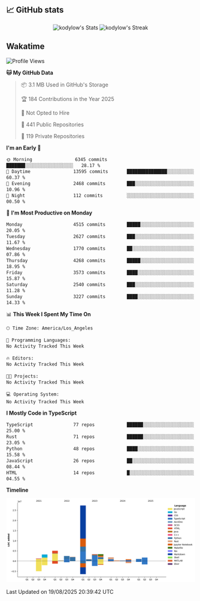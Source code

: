 ## 📈 GitHub stats
<!--START_SECTION:github-->
<div class="badges-githubstats">
  <p align="center">
    <img src="https://github-readme-stats.vercel.app/api?username=kodylow&theme=tokyonight&show_icons=true&hide_border=true&count_private=true" alt="kodylow's Stats" height="165">
    <img src="https://github-readme-streak-stats.herokuapp.com/?user=kodylow&theme=tokyonight&hide_border=true" alt="kodylow's Streak" height="165">
  </p>
</div>
<!--END_SECTION:github-->

## Wakatime 
<!--START_SECTION:waka-->
![Profile Views](http://img.shields.io/badge/Profile%20Views-0-blue)

**🐱 My GitHub Data** 

> 📦 3.1 MB Used in GitHub's Storage 
 > 
> 🏆 184 Contributions in the Year 2025
 > 
> 🚫 Not Opted to Hire
 > 
> 📜 441 Public Repositories 
 > 
> 🔑 119 Private Repositories 
 > 
**I'm an Early 🐤** 

```text
🌞 Morning                6345 commits        ███████░░░░░░░░░░░░░░░░░░   28.17 % 
🌆 Daytime                13595 commits       ███████████████░░░░░░░░░░   60.37 % 
🌃 Evening                2468 commits        ███░░░░░░░░░░░░░░░░░░░░░░   10.96 % 
🌙 Night                  112 commits         ░░░░░░░░░░░░░░░░░░░░░░░░░   00.50 % 
```
📅 **I'm Most Productive on Monday** 

```text
Monday                   4515 commits        █████░░░░░░░░░░░░░░░░░░░░   20.05 % 
Tuesday                  2627 commits        ███░░░░░░░░░░░░░░░░░░░░░░   11.67 % 
Wednesday                1770 commits        ██░░░░░░░░░░░░░░░░░░░░░░░   07.86 % 
Thursday                 4268 commits        █████░░░░░░░░░░░░░░░░░░░░   18.95 % 
Friday                   3573 commits        ████░░░░░░░░░░░░░░░░░░░░░   15.87 % 
Saturday                 2540 commits        ███░░░░░░░░░░░░░░░░░░░░░░   11.28 % 
Sunday                   3227 commits        ████░░░░░░░░░░░░░░░░░░░░░   14.33 % 
```


📊 **This Week I Spent My Time On** 

```text
🕑︎ Time Zone: America/Los_Angeles

💬 Programming Languages: 
No Activity Tracked This Week

🔥 Editors: 
No Activity Tracked This Week

🐱‍💻 Projects: 
No Activity Tracked This Week

💻 Operating System: 
No Activity Tracked This Week
```

**I Mostly Code in TypeScript** 

```text
TypeScript               77 repos            ██████░░░░░░░░░░░░░░░░░░░   25.00 % 
Rust                     71 repos            ██████░░░░░░░░░░░░░░░░░░░   23.05 % 
Python                   48 repos            ████░░░░░░░░░░░░░░░░░░░░░   15.58 % 
JavaScript               26 repos            ██░░░░░░░░░░░░░░░░░░░░░░░   08.44 % 
HTML                     14 repos            █░░░░░░░░░░░░░░░░░░░░░░░░   04.55 % 
```



**Timeline**

![Lines of Code chart](https://raw.githubusercontent.com/Kodylow/Kodylow/master/assets/bar_graph.png)


 Last Updated on 19/08/2025 20:39:42 UTC
<!--END_SECTION:waka-->
